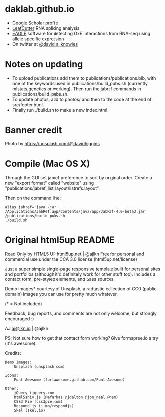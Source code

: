 # daklab.github.io

* [Google Scholar profile](https://scholar.google.com/citations?user=N9QGV6YAAAAJ)
* [LeafCutter](https://davidaknowles.github.io/leafcutter/) RNA splicing analysis
* [EAGLE](https://github.com/davidaknowles/eagle) software for detecting GxE interactions from RNA-seq using allele specific expression
* On twitter at [@david_a_knowles](https://twitter.com/david_a_knowles)

# Notes on updating

* To upload publications add them to publications/publications.bib, with one of the keywords used in publications/build_pubs.sh (currently mlstats,genetics or working). Then run the jabref commands in publications/build_pubs.sh. 
* To update photos, add to photos/ and then to the code at the end of src/footer.html. 
* Finally run ./build.sh to make a new index.html. 

# Banner credit

Photo by <https://unsplash.com/@davidhiggins>

# Compile (Mac OS X)

Through the GUI set jabref preference to sort by original order. Create a new "export format" called "website" using "publications/jabref_list_layout/listrefs.layout". 

Then on the command line:
```
alias jabref='java -jar /Applications/JabRef.app/Contents/java/app/JabRef-4.0-beta3.jar'
/publications/build_pubs.sh
./build.sh
```

# Original html5up README

Read Only by HTML5 UP
html5up.net | @ajlkn
Free for personal and commercial use under the CCA 3.0 license (html5up.net/license)

Just a super simple single-page responsive template built for personal sites and portfolios
(although it'd definitely work for other stuff too). Includes a contact form, pre-styled
elements, and Sass sources.

Demo images* courtesy of Unsplash, a radtastic collection of CC0 (public domain) images
you can use for pretty much whatever.

(* = Not included)

Feedback, bug reports, and comments are not only welcome, but strongly encouraged :)

AJ
aj@lkn.io | @ajlkn

PS: Not sure how to get that contact form working? Give formspree.io a try (it's awesome).

Credits:

	Demo Images:
		Unsplash (unsplash.com)

	Icons:
		Font Awesome (fortawesome.github.com/Font-Awesome)

	Other:
		jQuery (jquery.com)
		html5shiv.js (@afarkas @jdalton @jon_neal @rem)
		CSS3 Pie (css3pie.com)
		Respond.js (j.mp/respondjs)
		Skel (skel.io)
